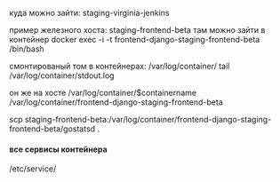 
куда можно зайти:
staging-virginia-jenkins

пример железного хоста:
staging-frontend-beta
там можно зайти в контейнер
docker exec -i -t frontend-django-staging-frontend-beta /bin/bash


смонтированый том в контейнерах:
/var/log/container/
tail /var/log/container/stdout.log

он же на хосте
/var/log/container/$containername
/var/log/container/frontend-django-staging-frontend-beta


scp staging-frontend-beta:/var/log/container/frontend-django-staging-frontend-beta/gostatsd .


####  все сервисы контейнера
/etc/service/
